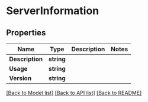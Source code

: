 # ServerInformation

## Properties

Name | Type | Description | Notes
------------ | ------------- | ------------- | -------------
**Description** | **string** |  | 
**Usage** | **string** |  | 
**Version** | **string** |  | 

[[Back to Model list]](../README.md#documentation-for-models) [[Back to API list]](../README.md#documentation-for-api-endpoints) [[Back to README]](../README.md)


